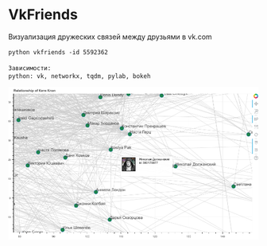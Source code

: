 # VkFriends
Визуализация дружеских связей между друзьями в vk.com

    python vkfriends -id 5592362

    Зависимости:
    python: vk, networkx, tqdm, pylab, bokeh

![Alt text](examples/friends1.png?raw=true "Пример построенного графа")


